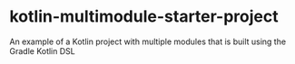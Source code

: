 # kotlin-multimodule-starter-project
An example of a Kotlin project with multiple modules that is built using the Gradle Kotlin DSL
